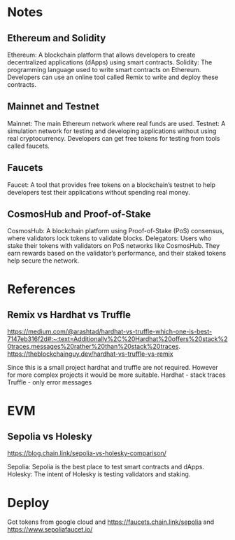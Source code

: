 # Notes

## Ethereum and Solidity

Ethereum: A blockchain platform that allows developers to create decentralized applications (dApps) using smart contracts.
Solidity: The programming language used to write smart contracts on Ethereum. Developers can use an online tool called Remix to write and deploy these contracts.

## Mainnet and Testnet

Mainnet: The main Ethereum network where real funds are used.
Testnet: A simulation network for testing and developing applications without using real cryptocurrency. Developers can get free tokens for testing from tools called faucets.

## Faucets

Faucet: A tool that provides free tokens on a blockchain’s testnet to help developers test their applications without spending real money.

## CosmosHub and Proof-of-Stake

CosmosHub: A blockchain platform using Proof-of-Stake (PoS) consensus, where validators lock tokens to validate blocks.
Delegators: Users who stake their tokens with validators on PoS networks like CosmosHub. They earn rewards based on the validator’s performance, and their staked tokens help secure the network.

# References

## Remix vs Hardhat vs Truffle

https://medium.com/@arashtad/hardhat-vs-truffle-which-one-is-best-7147eb316f2d#:~:text=Additionally%2C%20Hardhat%20offers%20stack%20traces,messages%20rather%20than%20stack%20traces.
https://theblockchainguy.dev/hardhat-vs-truffle-vs-remix

Since this is a small project hardhat and truffle are not required. However for more complex projects it would be more suitable.
Hardhat - stack traces
Truffle - only error messages

# EVM

## Sepolia vs Holesky

https://blog.chain.link/sepolia-vs-holesky-comparison/

Sepolia: Sepolia is the best place to test smart contracts and dApps.
Holesky: The intent of Holesky is testing validators and staking.

# Deploy

Got tokens from google cloud and https://faucets.chain.link/sepolia and https://www.sepoliafaucet.io/
